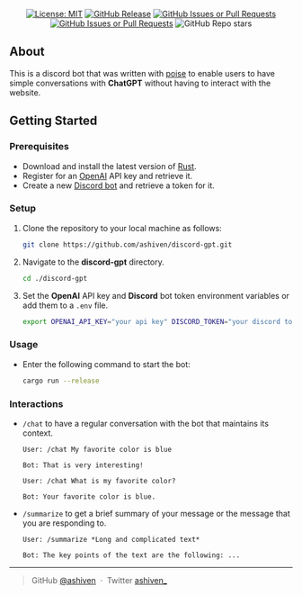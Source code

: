 <div align="center">

[![License: MIT](https://img.shields.io/badge/License-MIT-yellow.svg)](https://opensource.org/licenses/MIT)
[![GitHub Release](https://img.shields.io/github/v/release/ashiven/discord-gpt)](https://github.com/ashiven/discord-gpt/releases)
[![GitHub Issues or Pull Requests](https://img.shields.io/github/issues/ashiven/discord-gpt)](https://github.com/ashiven/discord-gpt/issues)
[![GitHub Issues or Pull Requests](https://img.shields.io/github/issues-pr/ashiven/discord-gpt)](https://github.com/ashiven/discord-gpt/pulls)
![GitHub Repo stars](https://img.shields.io/github/stars/ashiven/discord-gpt)

</div>

## About

This is a discord bot that was written with [poise](https://github.com/serenity-rs/poise) to enable users to have simple conversations with **ChatGPT** without having to interact with the website.

## Getting Started

### Prerequisites

-  Download and install the latest version of [Rust](https://www.python.org/downloads/).
-  Register for an [OpenAI](https://platform.openai.com/api-keys) API key and retrieve it.
-  Create a new [Discord bot](https://www.writebots.com/discord-bot-token/) and retrieve a token for it.

### Setup

1. Clone the repository to your local machine as follows:

   ```bash
   git clone https://github.com/ashiven/discord-gpt.git
   ```

2. Navigate to the **discord-gpt** directory.

   ```bash
   cd ./discord-gpt
   ```

3. Set the **OpenAI** API key and **Discord** bot token environment variables or add them to a `.env` file.

   ```bash
   export OPENAI_API_KEY="your api key" DISCORD_TOKEN="your discord token"
   ```

### Usage

-  Enter the following command to start the bot:

   ```bash
   cargo run --release
   ```

### Interactions

-  `/chat` to have a regular conversation with the bot that maintains its context.

   ```
   User: /chat My favorite color is blue

   Bot: That is very interesting!

   User: /chat What is my favorite color?

   Bot: Your favorite color is blue.
   ```

-  `/summarize` to get a brief summary of your message or the message that you are responding to.

   ```
   User: /summarize *Long and complicated text*

   Bot: The key points of the text are the following: ...
   ```

---

> GitHub [@ashiven](https://github.com/Ashiven) &nbsp;&middot;&nbsp;
> Twitter [ashiven\_](https://twitter.com/ashiven_)
